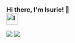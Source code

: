 ### Hi there, I'm Isurie! 👋<div><a href="https://dev.to/isurie"><img src="https://d2fltix0v2e0sb.cloudfront.net/dev-badge.svg" alt="Isurie's DEV Profile" height="30" width="30"></a>

<img src="https://github-readme-stats.vercel.app/api?username=isurie&&show_icons=true&title_color=ffffff&icon_color=bb2acf&text_color=daf7dc&bg_color=002046">
<img src="https://github-readme-stats.vercel.app/api/top-langs/?username=isurie&langs_count=8&hide=css&title_color=ffffff&icon_color=bb2acf&text_color=daf7dc&bg_color=002046"">
</div>

        
